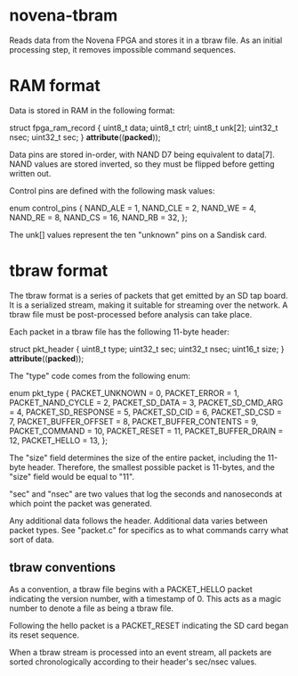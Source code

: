 novena-tbram
============

Reads data from the Novena FPGA and stores it in a tbraw file.  As an
initial processing step, it removes impossible command sequences.


RAM format
============

Data is stored in RAM in the following format:

 struct fpga_ram_record {
     uint8_t data;
     uint8_t ctrl;
     uint8_t unk[2];
     uint32_t nsec;
     uint32_t sec;
 } __attribute__((__packed__));

Data pins are stored in-order, with NAND D7 being equivalent to data[7].
NAND values are stored inverted, so they must be flipped before getting
written out.

Control pins are defined with the following mask values:

 enum control_pins {
     NAND_ALE = 1,
     NAND_CLE = 2,
     NAND_WE = 4,
     NAND_RE = 8,
     NAND_CS = 16,
     NAND_RB = 32,
 };

The unk[] values represent the ten "unknown" pins on a Sandisk card.

tbraw format
============

The tbraw format is a series of packets that get emitted by an SD tap
board.  It is a serialized stream, making it suitable for streaming over
the network.  A tbraw file must be post-processed before analysis can take
place.

Each packet in a tbraw file has the following 11-byte header:

 struct pkt_header {
     uint8_t type;
     uint32_t sec;
     uint32_t nsec;
     uint16_t size;
 } __attribute__((__packed__));

The "type" code comes from the following enum:

 enum pkt_type {
     PACKET_UNKNOWN = 0,
     PACKET_ERROR = 1,
     PACKET_NAND_CYCLE = 2,
     PACKET_SD_DATA = 3,
     PACKET_SD_CMD_ARG = 4,
     PACKET_SD_RESPONSE = 5,
     PACKET_SD_CID = 6,
     PACKET_SD_CSD = 7,
     PACKET_BUFFER_OFFSET = 8,
     PACKET_BUFFER_CONTENTS = 9,
     PACKET_COMMAND = 10,
     PACKET_RESET = 11,
     PACKET_BUFFER_DRAIN = 12,
     PACKET_HELLO = 13,
 };

The "size" field determines the size of the entire packet, including the
11-byte header.  Therefore, the smallest possible packet is 11-bytes, and
the "size" field would be equal to "11".

"sec" and "nsec" are two values that log the seconds and nanoseconds
at which point the packet was generated.

Any additional data follows the header.  Additional data varies between
packet types.  See "packet.c" for specifics as to what commands carry what
sort of data.

tbraw conventions
-----------------

As a convention, a tbraw file begins with a PACKET_HELLO packet indicating
the version number, with a timestamp of 0.  This acts as a magic number to
denote a file as being a tbraw file.

Following the hello packet is a PACKET_RESET indicating the SD card began
its reset sequence.

When a tbraw stream is processed into an event stream, all packets are
sorted chronologically according to their header's sec/nsec values.

